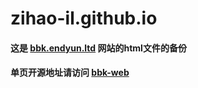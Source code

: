 # zihao-il.github.io

#### 这是 [bbk.endyun.ltd](http://bbk.endyun.ltd/) 网站的html文件的备份

#### 单页开源地址请访问 [bbk-web](https://github.com/zihao-il/bbk-web)
